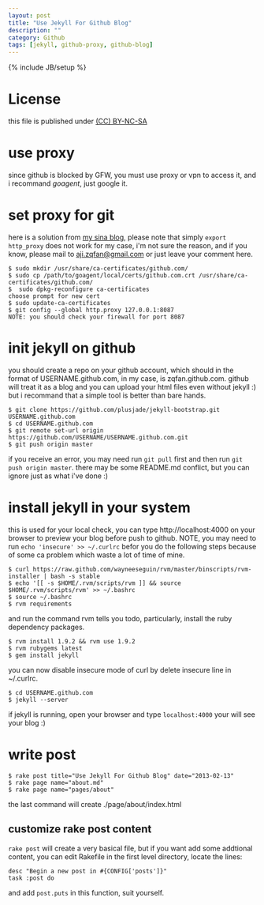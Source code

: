 ```yaml
---
layout: post
title: "Use Jekyll For Github Blog"
description: ""
category: Github
tags: [jekyll, github-proxy, github-blog]
---
```

{% include JB/setup %}
# License
this file is published under [(CC) BY-NC-SA](http://creativecommons.org/licenses/by-nc-sa/3.0/)

# use proxy
since github is blocked by GFW, you must use proxy or vpn to access it, and i recommand *goagent*, just google it.

# set proxy for git
here is a solution from [my sina blog](http://blog.sina.com.cn/s/blog_a712a4590101ggp1.html), please note that simply `export http_proxy` does not work for my case, i'm not sure the reason, and if you know, please mail to aji.zqfan@gmail.com or just leave your comment here.

    $ sudo mkdir /usr/share/ca-certificates/github.com/
    $ sudo cp /path/to/goagent/local/certs/github.com.crt /usr/share/ca-certificates/github.com/
    $  sudo dpkg-reconfigure ca-certificates
    choose prompt for new cert
    $ sudo update-ca-certificates
    $ git config --global http.proxy 127.0.0.1:8087
    NOTE: you should check your firewall for port 8087

# init jekyll on github
you should create a repo on your github account, which should in the format of USERNAME.github.com, in my case, is zqfan.github.com. github will treat it as a blog and you can upload your html files even without jekyll :) but i recommand that a simple tool is better than bare hands.

    $ git clone https://github.com/plusjade/jekyll-bootstrap.git USERNAME.github.com
    $ cd USERNAME.github.com
    $ git remote set-url origin https://github.com/USERNAME/USERNAME.github.com.git
    $ git push origin master

if you receive an error, you may need run `git pull` first and then run `git push origin master`. there may be some README.md conflict, but you can ignore just as what i've done :)

# install jekyll in your system
this is used for your local check, you can type http://localhost:4000 on your browser to preview your blog before push to github.
NOTE, you may need to run `echo 'insecure' >> ~/.curlrc` befor you do the following steps because of some ca problem which waste a lot of time of mine.

    $ curl https://raw.github.com/wayneeseguin/rvm/master/binscripts/rvm-installer | bash -s stable
    $ echo '[[ -s $HOME/.rvm/scripts/rvm ]] && source $HOME/.rvm/scripts/rvm' >> ~/.bashrc
    $ source ~/.bashrc
    $ rvm requirements

and run the command rvm tells you todo, particularly, install the ruby dependency packages.

    $ rvm install 1.9.2 && rvm use 1.9.2
    $ rvm rubygems latest
    $ gem install jekyll

you can now disable insecure mode of curl by delete insecure line in ~/.curlrc.

    $ cd USERNAME.github.com
    $ jekyll --server

if jekyll is running, open your browser and type `localhost:4000` your will see your blog :)

# write post

    $ rake post title="Use Jekyll For Github Blog" date="2013-02-13"
    $ rake page name="about.md"
    $ rake page name="pages/about"

the last command will create ./page/about/index.html

## customize rake post content
`rake post` will create a very basical file, but if you want add some addtional content, you can edit Rakefile in the first level directory, locate the lines:

    desc "Begin a new post in #{CONFIG['posts']}"
    task :post do

and add `post.puts` in this function, suit yourself.
